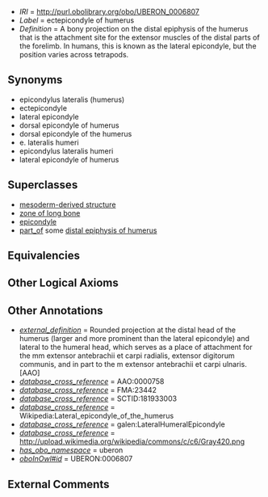  * *IRI* = http://purl.obolibrary.org/obo/UBERON_0006807
 * *Label* = ectepicondyle of humerus
 * *Definition* = A bony projection on the distal epiphysis of the humerus that is the attachment site for the extensor muscles of the distal parts of the forelimb. In humans, this is known as the lateral epicondyle, but the position varies across tetrapods.

## Synonyms

 * epicondylus lateralis (humerus)
 * ectepicondyle
 * lateral epicondyle
 * dorsal epicondyle of humerus
 * dorsal epicondyle of the humerus
 * e. lateralis humeri
 * epicondylus lateralis humeri
 * lateral epicondyle of humerus

## Superclasses

 * [mesoderm-derived structure](../../UBERON/20/UBERON_0004120.md)
 * [zone of long bone](../../UBERON/55/UBERON_0005055.md)
 * [epicondyle](../../UBERON/78/UBERON_0009978.md)
 * [part_of](../../BFO/50/BFO_0000050.md) some [distal epiphysis of humerus](../../UBERON/04/UBERON_0004404.md)

## Equivalencies


## Other Logical Axioms


## Other Annotations

 * *[external_definition](../../UBPROP/01/UBPROP_0000001.md)* = Rounded projection at the distal head of the humerus (larger and more prominent than the lateral epicondyle) and lateral to the humeral head, which serves as a place of attachment for the mm extensor antebrachii et carpi radialis, extensor digitorum communis, and in part to the m extensor antebrachii et carpi ulnaris.[AAO]
 * *[database_cross_reference](../../ef/oboInOwl#hasDbXref.md)* = AAO:0000758
 * *[database_cross_reference](../../ef/oboInOwl#hasDbXref.md)* = FMA:23442
 * *[database_cross_reference](../../ef/oboInOwl#hasDbXref.md)* = SCTID:181933003
 * *[database_cross_reference](../../ef/oboInOwl#hasDbXref.md)* = Wikipedia:Lateral_epicondyle_of_the_humerus
 * *[database_cross_reference](../../ef/oboInOwl#hasDbXref.md)* = galen:LateralHumeralEpicondyle
 * *[database_cross_reference](../../ef/oboInOwl#hasDbXref.md)* = http://upload.wikimedia.org/wikipedia/commons/c/c6/Gray420.png
 * *[has_obo_namespace](../../ce/oboInOwl#hasOBONamespace.md)* = uberon
 * *[oboInOwl#id](../../id/oboInOwl#id.md)* = UBERON:0006807

## External Comments

